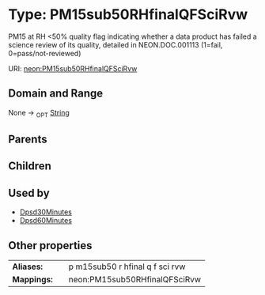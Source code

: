 
# Type: PM15sub50RHfinalQFSciRvw


PM15 at RH <50% quality flag indicating whether a data product has failed a science review of its quality, detailed in NEON.DOC.001113 (1=fail, 0=pass/not-reviewed)

URI: [neon:PM15sub50RHfinalQFSciRvw](https://data.neonscience.org/PM15sub50RHfinalQFSciRvw)


## Domain and Range

None ->  <sub>OPT</sub> [String](types/String.md)

## Parents


## Children


## Used by

 * [Dpsd30Minutes](Dpsd30Minutes.md)
 * [Dpsd60Minutes](Dpsd60Minutes.md)

## Other properties

|  |  |  |
| --- | --- | --- |
| **Aliases:** | | p m15sub50 r hfinal q f sci rvw |
| **Mappings:** | | neon:PM15sub50RHfinalQFSciRvw |

